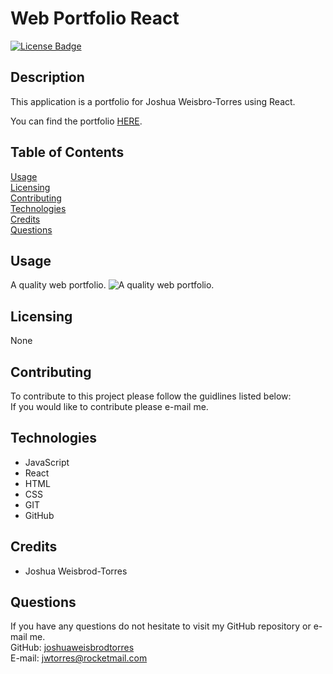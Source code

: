 # Web Portfolio React
[![License Badge](https://img.shields.io/badge/license-None-red)](#)

## Description  
This application is a portfolio for Joshua Weisbro-Torres using React.

You can find the portfolio [HERE](https://joshuaweisbrodtorres.github.io/portfolio-react/).

## Table of Contents    
[Usage](#Usage)  
[Licensing](#Licensing)  
[Contributing](#Contributing)  
[Technologies](#Technologies)  
[Credits](#Credits)  
[Questions](#Questions)


## Usage  
A quality web portfolio. 
![A quality web portfolio.](/public/images/working-app.png)   


## Licensing  
None  

## Contributing  
To contribute to this project please follow the guidlines listed below:  
If you would like to contribute please e-mail me.

## Technologies 
- JavaScript
- React
- HTML
- CSS
- GIT
- GitHub

## Credits 
- Joshua Weisbrod-Torres

## Questions  
If you have any questions do not hesitate to visit my GitHub repository or e-mail me.  
GitHub: [joshuaweisbrodtorres](https://github.com/joshuaweisbrodtorres)  
E-mail: [jwtorres@rocketmail.com](mailto:jwtorres@rocketmail.com)